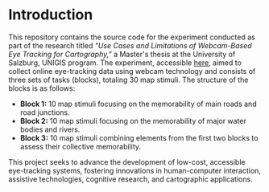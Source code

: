 # Introduction

This repository contains the source code for the experiment conducted as part of the research titled *"Use Cases and Limitations of Webcam-Based Eye Tracking for Cartography,"* a Master's thesis at the University of Salzburg, UNIGIS program. The experiment, accessible [here](https://rahgh.github.io/WebcamET_CartoGAZE-data-set-/), aimed to collect online eye-tracking data using webcam technology and consists of three sets of tasks (blocks), totaling 30 map stimuli. The structure of the blocks is as follows:

- **Block 1:** 10 map stimuli focusing on the memorability of main roads and road junctions.  
- **Block 2:** 10 map stimuli focusing on the memorability of major water bodies and rivers.  
- **Block 3:** 10 map stimuli combining elements from the first two blocks to assess their collective memorability.  

This project seeks to advance the development of low-cost, accessible eye-tracking systems, fostering innovations in human-computer interaction, assistive technologies, cognitive research, and cartographic applications.
